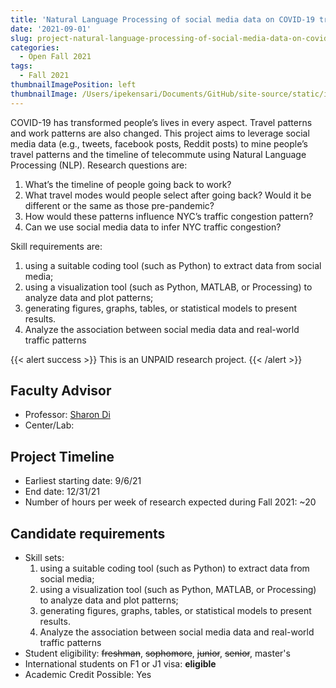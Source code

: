 ```yaml
---
title: 'Natural Language Processing of social media data on COVID-19 travel pattern analysis'
date: '2021-09-01'
slug: project-natural-language-processing-of-social-media-data-on-covid-19-travel-pattern-analysis
categories:
  - Open Fall 2021
tags:
  - Fall 2021
thumbnailImagePosition: left
thumbnailImage: /Users/ipekensari/Documents/GitHub/site-source/static/img/construction.png
---
```

COVID-19 has transformed people’s lives in every aspect. Travel patterns and work patterns are also changed. This project aims to leverage social media data (e.g., tweets, facebook posts, Reddit posts) to mine people’s travel patterns and the timeline of telecommute using Natural Language Processing (NLP). Research questions are:

<!--more-->

1.	What’s the timeline of people going back to work?
2.	What travel modes would people select after going back? Would it be different or the same as those pre-pandemic?
3.	How would these patterns influence NYC’s traffic congestion pattern?
4.	Can we use social media data to infer NYC traffic congestion? 

Skill requirements are:  
1.	using a suitable coding tool (such as Python) to extract data from social media;  
2.	using a visualization tool (such as Python, MATLAB, or Processing) to analyze data and plot patterns; 
3.	generating figures, graphs, tables, or statistical models to present results. 
4.	Analyze the association between social media data and real-world traffic patterns

{{< alert success >}}
This is an UNPAID research project.
{{< /alert >}}

## Faculty Advisor
+ Professor: [Sharon Di ](https://sharondi-columbia.wixsite.com/ditectlab/home-1)
+ Center/Lab: 

## Project Timeline
+ Earliest starting date: 9/6/21
+ End date: 12/31/21
+ Number of hours per week of research expected during Fall 2021: ~20

## Candidate requirements
+ Skill sets: 
  1.	using a suitable coding tool (such as Python) to extract data from social media;  
  2.	using a visualization tool (such as Python, MATLAB, or Processing) to analyze data and plot patterns; 
  3.	generating figures, graphs, tables, or statistical models to present results. 
  4.	Analyze the association between social media data and real-world traffic patterns
+ Student eligibility: ~~freshman~~, ~~sophomore~~, ~~junior~~, ~~senior~~, master's
+ International students on F1 or J1 visa: **eligible**
+ Academic Credit Possible: Yes

